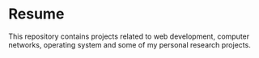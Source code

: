 # Resume
This repository contains projects related to web development, computer networks, operating system and some of my personal research projects.
